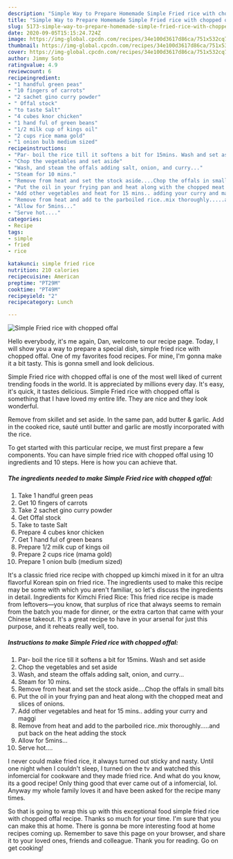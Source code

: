 ```yaml
---
description: "Simple Way to Prepare Homemade Simple Fried rice with chopped offal"
title: "Simple Way to Prepare Homemade Simple Fried rice with chopped offal"
slug: 5173-simple-way-to-prepare-homemade-simple-fried-rice-with-chopped-offal
date: 2020-09-05T15:15:24.724Z
image: https://img-global.cpcdn.com/recipes/34e100d3617d86ca/751x532cq70/simple-fried-rice-with-chopped-offal-recipe-main-photo.jpg
thumbnail: https://img-global.cpcdn.com/recipes/34e100d3617d86ca/751x532cq70/simple-fried-rice-with-chopped-offal-recipe-main-photo.jpg
cover: https://img-global.cpcdn.com/recipes/34e100d3617d86ca/751x532cq70/simple-fried-rice-with-chopped-offal-recipe-main-photo.jpg
author: Jimmy Soto
ratingvalue: 4.9
reviewcount: 6
recipeingredient:
- "1 handful green peas"
- "10 fingers of carrots"
- "2 sachet gino curry powder"
- " Offal stock"
- "to taste Salt"
- "4 cubes knor chicken"
- "1 hand ful of green beans"
- "1/2 milk cup of kings oil"
- "2 cups rice mama gold"
- "1 onion bulb medium sized"
recipeinstructions:
- "Par- boil the rice till it softens a bit for 15mins. Wash and set aside"
- "Chop the vegetables and set aside"
- "Wash, and steam the offals adding salt, onion, and curry..."
- "Steam for 10 mins."
- "Remove from heat and set the stock aside....Chop the offals in small bits"
- "Put the oil in your frying pan and heat along with the chopped meat and slices of onions."
- "Add other vegetables and heat for 15 mins.. adding your curry and maggi"
- "Remove from heat and add to the parboiled rice..mix thoroughly.....and put back on the heat adding the stock"
- "Allow for 5mins..."
- "Serve hot...."
categories:
- Recipe
tags:
- simple
- fried
- rice

katakunci: simple fried rice 
nutrition: 210 calories
recipecuisine: American
preptime: "PT29M"
cooktime: "PT49M"
recipeyield: "2"
recipecategory: Lunch

---
```



![Simple Fried rice with chopped offal](https://img-global.cpcdn.com/recipes/34e100d3617d86ca/751x532cq70/simple-fried-rice-with-chopped-offal-recipe-main-photo.jpg)

Hello everybody, it's me again, Dan, welcome to our recipe page. Today, I will show you a way to prepare a special dish, simple fried rice with chopped offal. One of my favorites food recipes. For mine, I'm gonna make it a bit tasty. This is gonna smell and look delicious.

Simple Fried rice with chopped offal is one of the most well liked of current trending foods in the world. It is appreciated by millions every day. It's easy, it's quick, it tastes delicious. Simple Fried rice with chopped offal is something that I have loved my entire life. They are nice and they look wonderful.

Remove from skillet and set aside. In the same pan, add butter &amp; garlic. Add in the cooked rice, sauté until butter and garlic are mostly incorporated with the rice.


To get started with this particular recipe, we must first prepare a few components. You can have simple fried rice with chopped offal using 10 ingredients and 10 steps. Here is how you can achieve that.

<!--inarticleads1-->

##### The ingredients needed to make Simple Fried rice with chopped offal:

1. Take 1 handful green peas
1. Get 10 fingers of carrots
1. Take 2 sachet gino curry powder
1. Get  Offal stock
1. Take to taste Salt
1. Prepare 4 cubes knor chicken
1. Get 1 hand ful of green beans
1. Prepare 1/2 milk cup of kings oil
1. Prepare 2 cups rice (mama gold)
1. Prepare 1 onion bulb (medium sized)


It&#39;s a classic fried rice recipe with chopped up kimchi mixed in it for an ultra flavorful Korean spin on fried rice. The ingredients used to make this recipe may be some with which you aren&#39;t familiar, so let&#39;s discuss the ingredients in detail. Ingredients for Kimchi Fried Rice: This fried rice recipe is made from leftovers—you know, that surplus of rice that always seems to remain from the batch you made for dinner, or the extra carton that came with your Chinese takeout. It&#39;s a great recipe to have in your arsenal for just this purpose, and it reheats really well, too. 

<!--inarticleads2-->

##### Instructions to make Simple Fried rice with chopped offal:

1. Par- boil the rice till it softens a bit for 15mins. Wash and set aside
1. Chop the vegetables and set aside
1. Wash, and steam the offals adding salt, onion, and curry...
1. Steam for 10 mins.
1. Remove from heat and set the stock aside....Chop the offals in small bits
1. Put the oil in your frying pan and heat along with the chopped meat and slices of onions.
1. Add other vegetables and heat for 15 mins.. adding your curry and maggi
1. Remove from heat and add to the parboiled rice..mix thoroughly.....and put back on the heat adding the stock
1. Allow for 5mins...
1. Serve hot....


I never could make fried rice, it always turned out sticky and nasty. Until one night when I couldn&#39;t sleep, I turned on the tv and watched this infomercial for cookware and they made fried rice. And what do you know, its a good recipe! Only thing good that ever came out of a infomercial, lol. Anyway my whole family loves it and have been asked for the recipe many times. 

So that is going to wrap this up with this exceptional food simple fried rice with chopped offal recipe. Thanks so much for your time. I'm sure that you can make this at home. There is gonna be more interesting food at home recipes coming up. Remember to save this page on your browser, and share it to your loved ones, friends and colleague. Thank you for reading. Go on get cooking!
